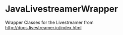 # JavaLivestreamerWrapper
Wrapper Classes for the Livestreamer from http://docs.livestreamer.io/index.html
